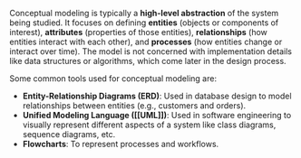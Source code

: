 Conceptual modeling is typically a **high-level abstraction** of the system being studied. It focuses on defining **entities** (objects or components of interest), **attributes** (properties of those entities), **relationships** (how entities interact with each other), and **processes** (how entities change or interact over time). The model is not concerned with implementation details like data structures or algorithms, which come later in the design process.

Some common tools used for conceptual modeling are:

- **Entity-Relationship Diagrams (ERD)**: Used in database design to model relationships between entities (e.g., customers and orders).
- **Unified Modeling Language ([[UML]])**: Used in software engineering to visually represent different aspects of a system like class diagrams, sequence diagrams, etc.
- **Flowcharts**: To represent processes and workflows.